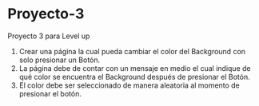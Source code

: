 # Proyecto-3
Proyecto 3 para Level up

1. Crear una página la cual pueda cambiar el color del Background con solo presionar un
Botón.
2. La página debe de contar con un mensaje en medio el cual indique de qué color se
encuentra el Background después de presionar el Botón.
3. El color debe ser seleccionado de manera aleatoria al momento de presionar el botón.
